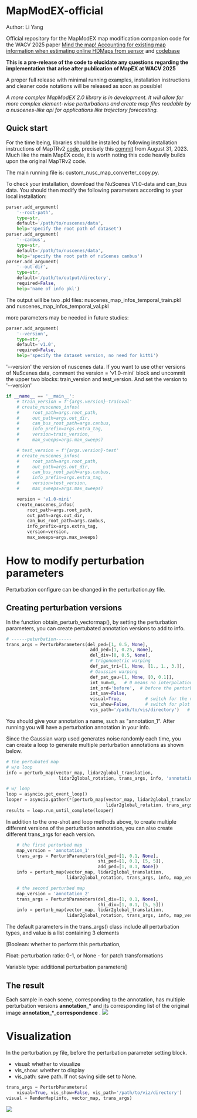# MapModEX-official

Author: Li Yang

Official repository for the MapModEX map modification companion code for the WACV 2025 paper [Mind the map! Accounting for existing map information when estimating online HDMaps from sensor](https://arxiv.org/abs/2311.10517) and [codebase](https://github.com/anr-multitrans/MapEX-official)

**This is a pre-release of the code to elucidate any questions regarding the implementation that arise after publication of MapEX at WACV 2025**

A proper full release with minimal running examples, installation instructions and cleaner code notations will be released as soon as possible!

*A more complex MapModEX 2.0 library is in development. It will allow for more complex element-wise perturbations and create map files readable by a nuscenes-like api for applications like trajectory forecasting.*

## Quick start

For the time being, libraries should be installed by following installation instructions of MapTRv2 [code](https://github.com/hustvl/MapTR/tree/maptrv2), precisely this [commit](https://github.com/hustvl/MapTR/tree/6aacba765e8d574df25f3e05be9cadce7dd8b58e) from August 31, 2023. Much like the main MapEX code, it is worth noting this code heavily builds upon the original MapTRv2 code.

The main running file is: custom_nusc_map_converter_copy.py.

To check your installation, download the NuScenes V1.0-data and can_bus data. You should then modify the following parameters according to your local installation:
```python
parser.add_argument(
    '--root-path',
    type=str,
    default='/path/to/nuscenes/data',
    help='specify the root path of dataset')
parser.add_argument(
    '--canbus',
    type=str,
    default='/path/to/nuscenes/data',
    help='specify the root path of nuScenes canbus')
parser.add_argument(
    '--out-dir',
    type=str,
    default='/path/to/output/directory',
    required=False,
    help='name of info pkl')
```

The output will be two .pkl files: nuscenes_map_infos_temporal_train.pkl and nuscenes_map_infos_temporal_val.pkl

more parameters may be needed in future studies:
```python
parser.add_argument(
    '--version',
    type=str,
    default='v1.0',
    required=False,
    help='specify the dataset version, no need for kitti')
```

'--version' the version of nuscenes data. If you want to use other versions of NuScenes data, comment the version = 'v1.0-mini' block and uncommit the upper two blocks: train_version and test_version. And set the version to '--version'

```python
if __name__ == '__main__':
    # train_version = f'{args.version}-trainval'
    # create_nuscenes_infos(
    #     root_path=args.root_path,
    #     out_path=args.out_dir,
    #     can_bus_root_path=args.canbus,
    #     info_prefix=args.extra_tag,
    #     version=train_version,
    #     max_sweeps=args.max_sweeps)

    # test_version = f'{args.version}-test'
    # create_nuscenes_infos(
    #     root_path=args.root_path,
    #     out_path=args.out_dir,
    #     can_bus_root_path=args.canbus,
    #     info_prefix=args.extra_tag,
    #     version=test_version,
    #     max_sweeps=args.max_sweeps)

    version = 'v1.0-mini'
    create_nuscenes_infos(
        root_path=args.root_path,
        out_path=args.out_dir,
        can_bus_root_path=args.canbus,
        info_prefix=args.extra_tag,
        version=version,
        max_sweeps=args.max_sweeps)
```

# How to modify perturbation parameters

Perturbation configure can be changed in the perturbation.py file.

## Creating perturbation versions

In the function obtain_perturb_vectormap(), by setting the perturbation parameters, you can create pertubated annotation versions to add to info.

```python
# ------peturbation------
trans_args = PerturbParameters(del_ped=[1, 0.5, None],
                                add_ped=[1, 0.25, None],
                                del_div=[0, 0.5, None],
                                # trigonometric warping
                                def_pat_tri=[1, None, [1., 1., 3.]],
                                # Gaussian warping
                                def_pat_gau=[1, None, [0, 0.1]],
                                int_num=0,   # 0 means no interpolation, default is 0
                                int_ord='before',  # before the perturbation or after it, default is 'before'
                                int_sav=False,
                                visual=True,         # switch for the visualization
                                vis_show=False,      # switch for plot
                                vis_path='/path/to/vis/directory')   # path for saving the visualization)    # default is False
```

You should give your annotation a name, such as "annotation_1". After running you will have a perturbation annotation in your info.

Since the Gaussian warp used generates noise randomly each time, you can create a loop to generate multiple perturbation annotations as shown below.

```python
# the pertubated map
# w/o loop
info = perturb_map(vector_map, lidar2global_translation,
                    lidar2global_rotation, trans_args, info, 'annotation_1', visual, trans_dic)

# w/ loop
loop = asyncio.get_event_loop()                                              # Have a new event loop
looper = asyncio.gather(*[perturb_map(vector_map, lidar2global_translation,
                                      lidar2global_rotation, trans_args, info, 'annotation_{}'.format(i), visual, trans_dic) for i in range(10)])         # Run the loop
results = loop.run_until_complete(looper)
```

In addition to the one-shot and loop methods above, to create multiple different versions of the perturbation annotation, you can also create different trans_args for each version.

```python
    # the first perturbed map
    map_version = 'annotation_1'
    trans_args = PerturbParameters(del_ped=[1, 0.1, None],
                                   shi_ped=[1, 0.1, [5, 5]],
                                   add_ped=[1, 0.1, None])
    info = perturb_map(vector_map, lidar2global_translation,
                       lidar2global_rotation, trans_args, info, map_version, visual)

    # the second perturbed map
    map_version = 'annotation_2'
    trans_args = PerturbParameters(del_div=[1, 0.1, None],
                                   shi_div=[1, 0.1, [5, 5]])
    info = perturb_map(vector_map, lidar2global_translation,
                       lidar2global_rotation, trans_args, info, map_version, visual)
```

The default parameters in the trans_args() class include all perturbation types, and value is a list containing 3 elements

[Boolean: whether to perform this perturbation,

Float: perturbation ratio: 0-1, or None - for patch transformations

Variable type: additional perturbation parameters]

## The result

Each sample in each scene, corresponding to the annotation, has multiple perturbation versions **annotation_\*** and its corresponding list of the original image **annotation_*_correspondence** .
![](./pics/perturbation_results.png)

# Visualization
In the perturbation.py file, before the perturbation parameter setting block.

- visual: whether to visualize
- vis_show: whether to display
- vis_path: save path. If not saving side set to None.

```python
trans_args = PerturbParameters(
    visual=True, vis_show=False, vis_path='/path/to/viz/directory')
visual = RenderMap(info, vector_map, trans_args)
```

![](./pics/annotation.png)
